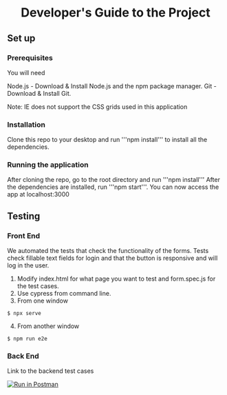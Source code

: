 <h1 align="center"> Developer's Guide to the Project</h1>

## Set up

### Prerequisites

You will need

Node.js - Download & Install Node.js and the npm package manager.
Git - Download & Install Git.

Note: IE does not support the CSS grids used in this application

### Installation

Clone this repo to your desktop and run '''npm install''' to install all the dependencies.

### Running the application

After cloning the repo, go to the root directory and run '''npm install'''
After the dependencies are installed, run '''npm start'''.
You can now access the app at localhost:3000

## Testing 

### Front End

We automated the tests that check the functionality of the forms. Tests check fillable text fields for login and that the button is responsive and will log in the user.
1. Modify index.html for what page you want to test and form.spec.js for the test cases. 
2. Use cypress from command line. 
3. From one window 
```
$ npx serve
```
4. From another window 
```
$ npm run e2e
```

### Back End
Link to the backend test cases 

[![Run in Postman](https://run.pstmn.io/button.svg)](https://app.getpostman.com/run-collection/498bcb61d82c922e832c) 
